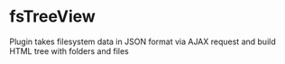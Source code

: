 # fsTreeView
Plugin takes filesystem data in JSON format via AJAX request and build HTML tree with folders and files 
